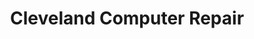 ---
title: "Cleveland Computer Repair"
url: /south-euclid/cleveland-computer-repair/
shop: Computer
---